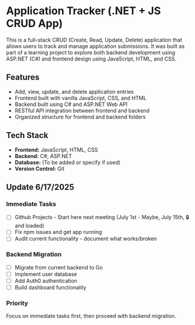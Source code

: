 # Application Tracker (.NET + JS CRUD App)

This is a full-stack CRUD (Create, Read, Update, Delete) application that allows users to track and manage application submissions. It was built as part of a learning project to explore both backend development using ASP.NET (C#) and frontend design using JavaScript, HTML, and CSS.

## Features

- Add, view, update, and delete application entries
- Frontend built with vanilla JavaScript, CSS, and HTML
- Backend built using C# and ASP.NET Web API
- RESTful API integration between frontend and backend
- Organized structure for frontend and backend folders

## Tech Stack

- **Frontend:** JavaScript, HTML, CSS
- **Backend:** C#, ASP.NET
- **Database:** (To be added or specify if used)
- **Version Control:** Git


## Update 6/17/2025

### Immediate Tasks
- [ ] Github Projects - Start here next meeting (July 1st - Maybe, July 15th, 🔒 and loaded)
- [ ] Fix npm issues and get app running
- [ ] Audit current functionality - document what works/broken

### Backend Migration  
- [ ] Migrate from current backend to Go
- [ ] Implement user database
- [ ] Add Auth0 authentication
- [ ] Build dashboard functionality

### Priority
Focus on immediate tasks first, then proceed with backend migration.